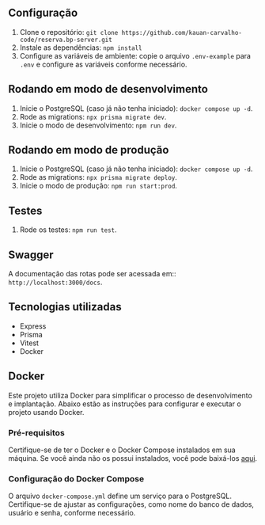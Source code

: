 ## Configuração

1. Clone o repositório: `git clone https://github.com/kauan-carvalho-code/reserva.bp-server.git`
2. Instale as dependências: `npm install`
3. Configure as variáveis de ambiente: copie o arquivo `.env-example` para `.env` e configure as variáveis conforme necessário.

## Rodando em modo de desenvolvimento

1. Inicie o PostgreSQL (caso já não tenha iniciado): `docker compose up -d`.
2. Rode as migrations: `npx prisma migrate dev`.
3. Inicie o modo de desenvolvimento: `npm run dev`.

## Rodando em modo de produção

1. Inicie o PostgreSQL (caso já não tenha iniciado): `docker compose up -d`.
2. Rode as migrations: `npx prisma migrate deploy`.
3. Inicie o modo de produção: `npm run start:prod`.

## Testes

1. Rode os testes: `npm run test`.

## Swagger

A documentação das rotas pode ser acessada em:: `http://localhost:3000/docs`.

## Tecnologias utilizadas

  - Express
  - Prisma
  - Vitest
  - Docker

## Docker

Este projeto utiliza Docker para simplificar o processo de desenvolvimento e implantação. Abaixo estão as instruções para configurar e executar o projeto usando Docker.

### Pré-requisitos

Certifique-se de ter o Docker e o Docker Compose instalados em sua máquina. Se você ainda não os possui instalados, você pode baixá-los [aqui](https://www.docker.com/get-started).

### Configuração do Docker Compose

O arquivo `docker-compose.yml` define um serviço para o PostgreSQL. Certifique-se de ajustar as configurações, como nome do banco de dados, usuário e senha, conforme necessário.
